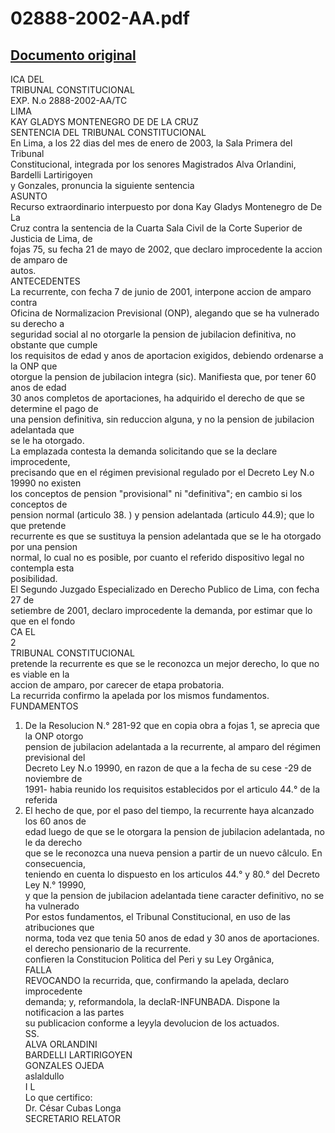 
02888-2002-AA.pdf
=================
  
[Documento original](https://tc.gob.pe/jurisprudencia/2003/02888-2002-AA.pdf)  
---  
ICA DEL  
TRIBUNAL CONSTITUCIONAL  
EXP. N.o 2888-2002-AA/TC  
LIMA  
KAY GLADYS MONTENEGRO DE DE LA CRUZ  
SENTENCIA DEL TRIBUNAL CONSTITUCIONAL  
En Lima, a los 22 dias del mes de enero de 2003, la Sala Primera del Tribunal  
Constitucional, integrada por los senores Magistrados Alva Orlandini, Bardelli Lartirigoyen  
y Gonzales, pronuncia la siguiente sentencia  
ASUNTO  
Recurso extraordinario interpuesto por dona Kay Gladys Montenegro de De La  
Cruz contra la sentencia de la Cuarta Sala Civil de la Corte Superior de Justicia de Lima, de  
fojas 75, su fecha 21 de mayo de 2002, que declaro improcedente la accion de amparo de  
autos.  
ANTECEDENTES  
La recurrente, con fecha 7 de junio de 2001, interpone accion de amparo contra  
Oficina de Normalizacion Previsional (ONP), alegando que se ha vulnerado su derecho a  
seguridad social al no otorgarle la pension de jubilacion definitiva, no obstante que cumple  
los requisitos de edad y anos de aportacion exigidos, debiendo ordenarse a la ONP que  
otorgue la pension de jubilacion integra (sic). Manifiesta que, por tener 60 anos de edad  
30 anos completos de aportaciones, ha adquirido el derecho de que se determine el pago de  
una pension definitiva, sin reduccion alguna, y no la pension de jubilacion adelantada que  
se le ha otorgado.  
La emplazada contesta la demanda solicitando que se la declare improcedente,  
precisando que en el régimen previsional regulado por el Decreto Ley N.o 19990 no existen  
los conceptos de pension "provisional" ni "definitiva"; en cambio si los conceptos de  
pension normal (articulo 38. ) y pension adelantada (articulo 44.9); que lo que pretende  
recurrente es que se sustituya la pension adelantada que se le ha otorgado por una pension  
normal, lo cual no es posible, por cuanto el referido dispositivo legal no contempla esta  
posibilidad.  
El Segundo Juzgado Especializado en Derecho Publico de Lima, con fecha 27 de  
setiembre de 2001, declaro improcedente la demanda, por estimar que lo que en el fondo  
CA EL  
2  
TRIBUNAL CONSTITUCIONAL  
pretende la recurrente es que se le reconozca un mejor derecho, lo que no es viable en la  
accion de amparo, por carecer de etapa probatoria.  
La recurrida confirmo la apelada por los mismos fundamentos.  
FUNDAMENTOS  
1. De la Resolucion N.° 281-92 que en copia obra a fojas 1, se aprecia que la ONP otorgo  
pension de jubilacion adelantada a la recurrente, al amparo del régimen previsional del  
Decreto Ley N.o 19990, en razon de que a la fecha de su cese -29 de noviembre de  
1991- habia reunido los requisitos establecidos por el articulo 44.° de la referida  
2. El hecho de que, por el paso del tiempo, la recurrente haya alcanzado los 60 anos de  
edad luego de que se le otorgara la pension de jubilacion adelantada, no le da derecho  
que se le reconozca una nueva pension a partir de un nuevo câlculo. En consecuencia,  
teniendo en cuenta lo dispuesto en los articulos 44.° y 80.° del Decreto Ley N.° 19990,  
y que la pension de jubilacion adelantada tiene caracter definitivo, no se ha vulnerado  
Por estos fundamentos, el Tribunal Constitucional, en uso de las atribuciones que  
norma, toda vez que tenia 50 anos de edad y 30 anos de aportaciones.  
el derecho pensionario de la recurrente.  
confieren la Constitucion Politica del Peri y su Ley Orgânica,  
FALLA  
REVOCANDO la recurrida, que, confirmando la apelada, declaro improcedente  
demanda; y, reformandola, la declaR-INFUNBADA. Dispone la notificacion a las partes  
su publicacion conforme a leyyla devolucion de los actuados.  
SS.  
ALVA ORLANDINI  
BARDELLI LARTIRIGOYEN  
GONZALES OJEDA  
aslaldullo  
I L  
Lo que certifico:  
Dr. César Cubas Longa  
SECRETARIO RELATOR